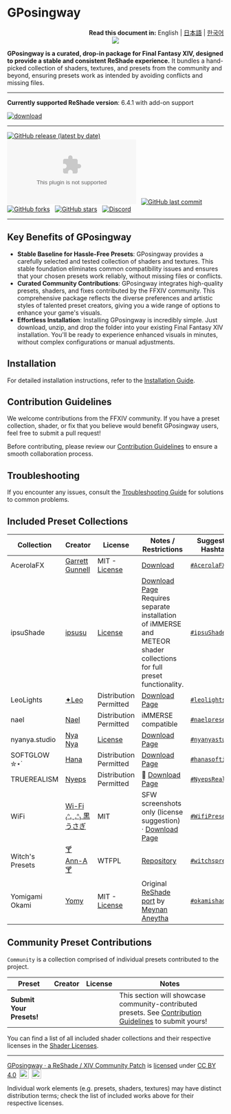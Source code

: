 # GPosingway

<div align="right">
  <b>Read this document in:</b>
  English | 
  <a href="./README.ja.md">日本語</a> | 
  <a href="./README.ko.md">한국어</a> 
</div>

<div align="center">
  <img src='https://github.com/GPosingway/GPosingway/assets/18711130/c919c030-dff2-47e8-905d-f52d098aaa45'>
</div>

**GPosingway is a curated, drop-in package for Final Fantasy XIV, designed to provide a stable and consistent ReShade experience.** It bundles a hand-picked collection of shaders, textures, and presets from the community and beyond, ensuring presets work as intended by avoiding conflicts and missing files.

---

**Currently supported ReShade version**: 6.4.1 with add-on support

<a href='https://github.com/gposingway/gposingway/releases/latest'>![download](https://github.com/gposingway/gposingway/assets/18711130/e29bc268-09d3-4b00-9d80-a5d6f964c5de)</a>

---

[![GitHub release (latest by date)](https://img.shields.io/github/v/release/GPosingway/GPosingway)](https://github.com/GPosingway/GPosingway/releases/latest) &nbsp;
[![GitHub All Releases](https://img.shields.io/github/downloads/gposingway/gposingway/gposingway.zip?style=flat&logo=instacart&logoColor=23bbea&color=1182c3)](https://github.com/GPosingway/GPosingway/releases) &nbsp;
[![GitHub last commit](https://img.shields.io/github/last-commit/GPosingway/GPosingway)](https://github.com/GPosingway/GPosingway/commits/main) &nbsp;
[![GitHub forks](https://img.shields.io/github/forks/GPosingway/GPosingway?style=social)](https://github.com/GPosingway/GPosingway/network/members) &nbsp;
[![GitHub stars](https://img.shields.io/github/stars/GPosingway/GPosingway?style=social)](https://github.com/GPosingway/GPosingway/stargazers) &nbsp;
[![Discord](https://img.shields.io/discord/1124828911700811957?label=Discord&logo=discord&logoColor=white)](https://discord.com/servers/sights-of-eorzea-1124828911700811957)

---

## Key Benefits of GPosingway

- **Stable Baseline for Hassle-Free Presets**: GPosingway provides a carefully selected and tested collection of shaders and textures. This stable foundation eliminates common compatibility issues and ensures that your chosen presets work reliably, without missing files or conflicts.
- **Curated Community Contributions**: GPosingway integrates high-quality presets, shaders, and fixes contributed by the FFXIV community. This comprehensive package reflects the diverse preferences and artistic styles of talented preset creators, giving you a wide range of options to enhance your game's visuals.
- **Effortless Installation**: Installing GPosingway is incredibly simple. Just download, unzip, and drop the folder into your existing Final Fantasy XIV installation. You'll be ready to experience enhanced visuals in minutes, without complex configurations or manual adjustments.

## Installation

For detailed installation instructions, refer to the [Installation Guide](md/installation_guide.md).

## Contribution Guidelines

We welcome contributions from the FFXIV community. If you have a preset collection, shader, or fix that you believe would benefit GPosingway users, feel free to submit a pull request!

Before contributing, please review our [Contribution Guidelines](md/contributing.md) to ensure a smooth collaboration process.

## Troubleshooting

If you encounter any issues, consult the [Troubleshooting Guide](md/troubleshooting.md) for solutions to common problems.

## Included Preset Collections

| Collection | Creator | License | Notes / Restrictions | Suggested Hashtag |
|---|---|---|---|---|
| AcerolaFX | [Garrett Gunnell](https://github.com/GarrettGunnell) | MIT - [License](https://github.com/GarrettGunnell/AcerolaFX?tab=MIT-1-ov-file) | [Download](https://github.com/GarrettGunnell/AcerolaFX/archive/refs/heads/main.zip)  | [`#AcerolaFX`](https://twitter.com/intent/tweet?text=%23AcerolaFX) |
| ipsuShade | [ipsusu](https://twitter.com/ipsusu) | [License](https://github.com/ipsusu/IpsuShade/blob/master/LICENSE.md) | [Download Page](https://github.com/ipsusu/IpsuShade)<br/>Requires separate installation of iMMERSE and METEOR shader collections for full preset functionality. | [`#ipsuShade`](https://twitter.com/intent/tweet?text=%23ipsuShade) |
| LeoLights | [✦Leo](https://x.com/Leo__xiv) | Distribution Permitted | [Download Page](https://ko-fi.com/leo__xiv/shop) | [`#leolights`](https://twitter.com/intent/tweet?text=%23leolights) |
| nael | [Nael](https://x.com/naelwynn_xiv) | Distribution Permitted | iMMERSE compatible | [`#naelpresets`](https://twitter.com/intent/tweet?text=%23naelpresets) |
| nyanya.studio | [Nya Nya](https://x.com/nyanyaxiv) | [License](https://github.com/nyanyastudio/presets/blob/main/LICENSE) | [Download Page](https://github.com/nyanyastudio/presets) | [`#nyanyastudio`](https://twitter.com/intent/tweet?text=%23nyanyastudio) |
| SOFTGLOW ✮⋆˙ | [Hana](https://twitter.com/sheepysoftie) | Distribution Permitted | [Download Page](https://ko-fi.com/s/1942b62bb5)  | [`#hanasofties`](https://twitter.com/intent/tweet?text=%23hanasofties) |
| TRUEREALISM | [Nyeps](https://twitter.com/FFXIVNyeps) | Distribution Permitted | 🍔 [Download Page](https://ko-fi.com/s/ac0d1c86a2)  | [`#NyepsRealism`](https://twitter.com/intent/tweet?text=%23NyepsRealism) |
| WiFi | [Wi-Fi ₍ᐢ.ˬ.ᐢ₎ 黒うさぎ](https://twitter.com/wifi_photospire) | MIT | SFW screenshots only (license suggestion) · [Download Page](https://lit.link/en/wifiphotospire)  | [`#WifiPresets`](https://twitter.com/intent/tweet?text=%23WifiPresets) |
| Witch's Presets | [🍸 Ann-A 🍸](https://twitter.com/NIRVANN_A) | WTFPL | [Repository](https://github.com/WitchMana/WitchsPresetsReshade)  | [`#witchspresets`](https://twitter.com/intent/tweet?text=%23witchspresets) |
| Yomigami Okami | [Yomy](https://twitter.com/Yomigammy) | MIT - [License](https://github.com/MeynanAneytha/YomigamiOkami-reshade-shaders/blob/main/LICENSE) | Original [ReShade port](https://github.com/MeynanAneytha/YomigamiOkami-reshade-shaders#yomigamiokami-reshade-560-port) by [Meynan Aneytha](https://twitter.com/meynan_ffxiv) | [`#okamishader`](https://twitter.com/intent/tweet?text=%23okamishader) |

## Community Preset Contributions

`Community` is a collection comprised of individual presets contributed to the project.

| Preset | Creator | License | Notes |
|---|---|---|---|
| **Submit Your Presets!** |  |  |  This section will showcase community-contributed presets. See [Contribution Guidelines](md/contributing.md) to submit yours! |

You can find a list of all included shader collections and their respective licenses in the [Shader Licenses](md/shader_licenses.md).

---

[GPosingway · a ReShade / XIV Community Patch](https://github.com/GPosingway/GPosingway/tree/main) is [licensed](license.md) under [CC BY 4.0](http://creativecommons.org/licenses/by/4.0/?ref=chooser-v1)
<img style="height:22px!important;margin-left:3px;vertical-align:text-bottom;" src="https://mirrors.creativecommons.org/presskit/icons/cc.svg?ref=chooser-v1">
<img style="height:22px!important;margin-left:3px;vertical-align:text-bottom;" src="https://mirrors.creativecommons.org/presskit/icons/by.svg?ref=chooser-v1">

Individual work elements (e.g. presets, shaders, textures) may have distinct distribution terms; check the list of included works above for their respective licenses.
